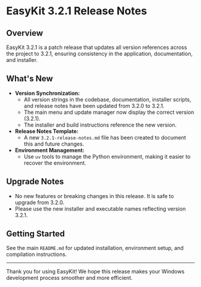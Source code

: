 # EasyKit 3.2.1 Release Notes

## Overview

EasyKit 3.2.1 is a patch release that updates all version references across the project to 3.2.1, ensuring consistency in the application, documentation, and installer.

## What's New

- **Version Synchronization:**
  - All version strings in the codebase, documentation, installer scripts, and release notes have been updated from 3.2.0 to 3.2.1.
  - The main menu and update manager now display the correct version (3.2.1).
  - The installer and build instructions reference the new version.
- **Release Notes Template:**
  - A new `3.2.1-release-notes.md` file has been created to document this and future changes.
- **Environment Management:**
  - Use `uv` tools to manage the Python environment, making it easier to recover the environment.

## Upgrade Notes

- No new features or breaking changes in this release. It is safe to upgrade from 3.2.0.
- Please use the new installer and executable names reflecting version 3.2.1.

## Getting Started

See the main `README.md` for updated installation, environment setup, and compilation instructions.

---

Thank you for using EasyKit! We hope this release makes your Windows development process smoother and more efficient.
